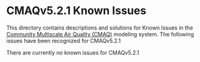 CMAQv5.2.1 Known Issues
=====================

This directory contains descriptions and solutions for Known Issues in the [Community Multiscale Air Quality (CMAQ)](http://www.epa.gov/cmaq) modeling system.
The following issues have been recognized for CMAQv5.2.1

There are currently no known issues for CMAQv5.2.1

